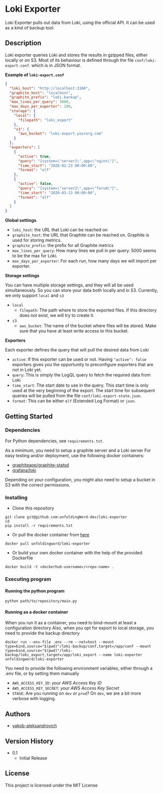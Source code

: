 # Loki Exporter

Loki Exporter pulls out data from Loki, using the official API. 
It can be used as a kind of backup tool.

## Description
Loki exporter queries Loki and stores the results in gzipped files, 
either locally or on S3. 
Most of its behaviour is defined through the file `conf/loki-export.conf`.
which is in JSON format.

**Example of `loki-export.conf`**
```json
{
  "loki_host": "http://localhost:3100",
  "graphite_host": "localhost",
  "graphite_prefix": "loki.backup",
  "max_lines_per_query": 5000,
  "max_days_per_exporter": 100,
  "storage": {
    "local": {
      "filepath": "loki_export"
    },
    "s3": {
      "aws_bucket": "loki-export.yourorg.com"
    }
  },
  "exporters": [
    {
      "active": true,
      "query": "{system=\"server1\",app=\"nginx\"}",
      "time_start": "2020-02-23 00:00:00",
      "format": "elf"
    },
    {
      "active": false,
      "query": "{system=\"server2\",app=\"forum\"}",
      "time_start": "2020-03-13 00:00:00",
      "format": "elf"
    }
  ]
}
```
**Global settings**
- `loki_host`: the URL that Loki can be reached on
- `graphite_host`: the URL that Graphite can be reached on. Graphite is used for storing metrics.
- `graphite_prefix`: the prefix for all Graphite metrics
- `max_lines_per_query`: How many lines we pull in per query. 5000 seems to be the max for Loki.
- `max_days_per_exporter`: For each run, how many days we will import per exporter. 

**Storage settings**

You can have multiple storage settings, and they will all be used simultaneously. So you can store your data both locally and in S3.
Currently, we only support `local` and `s3`
- `local`
  - `filepath`: The path where to store the exported files. If this directory does not exist, we will try to create it.
- `s3`
  - `aws_bucket`: The name of the bucket where files will be stored. Make sure that you have at least write access to this bucket.

**Exporters**

Each exporter defines the query that will pull the desired data from Loki
- `active`: If this exporter can be used or not. Having `"active": false` exporters gives you the opportunity to preconfigure exporters that are not in Loki yet.
- `query`: This is simply the LogQL query to fetch the required data from Loki
- `time_start`: The start date to use in the query. This start time is only used at the very 
beginning of the export. The start time for subsequent queries will be pulled from the file `conf/loki-export-state.json`.
- `format`: This can be either `elf` (Extended Log Format) or `json`. 

## Getting Started

### Dependencies

For Python dependencies, see `requirements.txt`.

As a minimum, you need to setup a graphite server and a Loki server
For easy testing and/or deployment, use the following docker containers:
- [graphiteapp/graphite-statsd](https://hub.docker.com/r/graphiteapp/graphite-statsd)
- [grafana/loki](https://hub.docker.com/r/grafana/loki)

Depending on your configuration, you might also need to setup a bucket in S3 with the correct permissions. 

### Installing

- Clone this repository
```
git clone git@github.com:unfoldingWord-dev/loki-exporter
cd 
pip install -r requirements.txt
```

- Or pull the docker container from [here](https://hub.docker.com/r/unfoldingword/loki-exporter)
```
docker pull unfoldingword/loki-exporter
```

- Or build your own docker container with the help of the provided Dockerfile
```
docker build -t <dockerhub-username>/<repo-name> .
```

### Executing program
#### Running the python program
```
python path/to/repository/main.py
```

#### Running as a docker container
When you run it as a container, you need to bind-mount at least a configuration directory
Also, when you opt for export to local storage, you need to provide the backup directory
```
docker run --env-file .env --rm --net=host --mount type=bind,source="$(pwd)"/loki-backup/conf,target=/app/conf --mount type=bind,source="$(pwd)"/loki-backup/loki_export,target=/app/loki_export --name loki-exporter unfoldingword/loki-exporter
```

You need to provide the following environment variables, 
either through a .env file, or by setting them manually

- `AWS_ACCESS_KEY_ID`: *your AWS Access Key ID*
- `AWS_ACCESS_KEY_SECRET`: *your AWS Access Key Secret*
- `STAGE`: Are you running on `dev` or `prod`? On `dev`, we are a bit more verbose with logging.

## Authors

- [yakob-aleksandrovich ](https://github.com/yakob-aleksandrovich)

## Version History

* 0.1
    * Initial Release

## License

This project is licensed under the MIT License